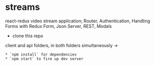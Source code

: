 # streams
react-redux video stream application; Router, Authentication,  Handling Forms with Redux Form, Json Server, REST, Modals

* clone this repo

client and api folders, in both folders simultaneously ->

    * `npm install` for dependencies
    * `npm start` to fire up dev server
